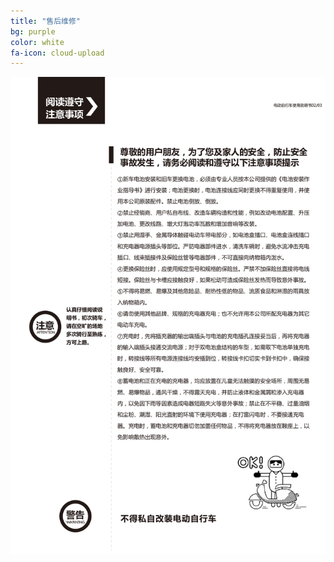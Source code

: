 ```yaml
---
title: "售后维修"
bg: purple
color: white
fa-icon: cloud-upload
---
```


![image tooltip here](/img/um/images/um%20(5).jpg)